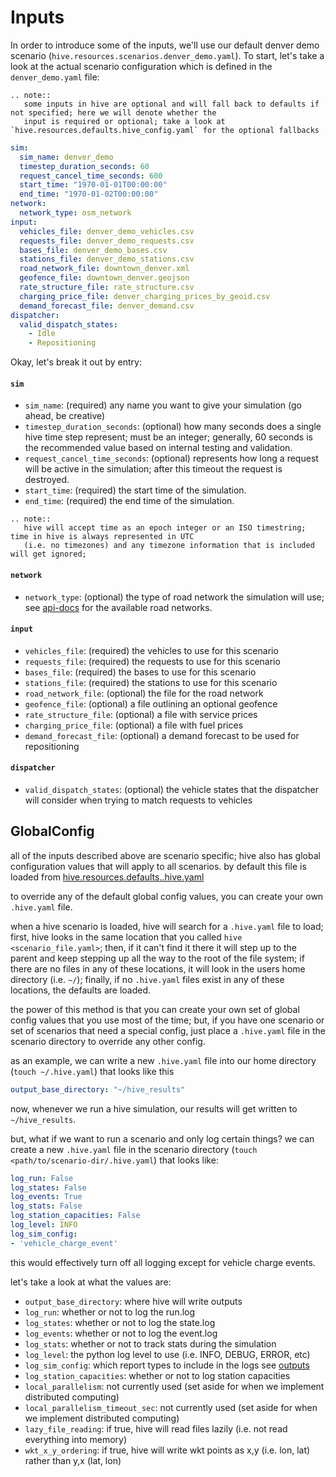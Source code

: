 # Inputs

In order to introduce some of the inputs, we'll use our default denver demo scenario 
(`hive.resources.scenarios.denver_demo.yaml`). To start, let's take a look at the actual scenario configuration
which is defined in the `denver_demo.yaml` file:

```eval_rst
.. note::
   some inputs in hive are optional and will fall back to defaults if not specified; here we will denote whether the
   input is required or optional; take a look at `hive.resources.defaults.hive_config.yaml` for the optional fallbacks
```

```yaml
sim:
  sim_name: denver_demo
  timestep_duration_seconds: 60
  request_cancel_time_seconds: 600
  start_time: "1970-01-01T00:00:00"
  end_time: "1970-01-02T00:00:00"
network:
  network_type: osm_network
input:
  vehicles_file: denver_demo_vehicles.csv
  requests_file: denver_demo_requests.csv
  bases_file: denver_demo_bases.csv
  stations_file: denver_demo_stations.csv
  road_network_file: downtown_denver.xml
  geofence_file: downtown_denver.geojson
  rate_structure_file: rate_structure.csv
  charging_price_file: denver_charging_prices_by_geoid.csv
  demand_forecast_file: denver_demand.csv
dispatcher:
  valid_dispatch_states:
    - Idle
    - Repositioning
```

Okay, let's break it out by entry:

#### `sim`

 - `sim_name`: (required) any name you want to give your simulation (go ahead, be creative)
 - `timestep_duration_seconds`: (optional) how many seconds does a single hive time step represent; must be an integer; 
 generally, 60 seconds is the recommended value based on internal testing and validation.
 - `request_cancel_time_seconds`: (optional) represents how long a request will be active in the simulation; after this timeout
 the request is destroyed.
 - `start_time`: (required) the start time of the simulation.
 - `end_time`: (required) the end time of the simulation.
 

```eval_rst
.. note::
   hive will accept time as an epoch integer or an ISO timestring; time in hive is always represented in UTC 
   (i.e. no timezones) and any timezone information that is included will get ignored;  
```

#### `network`

 - `network_type`: (optional) the type of road network the simulation will use; see [api-docs](api-docs/hive.model.roadnetwork)
 for the available road networks.

#### `input`

 - `vehicles_file`: (required) the vehicles to use for this scenario 
 - `requests_file`: (required) the requests to use for this scenario
 - `bases_file`: (required) the bases to use for this scenario
 - `stations_file`: (required) the stations to use for this scenario
 - `road_network_file`: (optional) the file for the road network 
 - `geofence_file`: (optional) a file outlining an optional geofence 
 - `rate_structure_file`: (optional) a file with service prices
 - `charging_price_file`: (optional) a file with fuel prices 
 - `demand_forecast_file`: (optional) a demand forecast to be used for repositioning 
 
 #### `dispatcher`
 
  - `valid_dispatch_states`: (optional) the vehicle states that the dispatcher will consider when trying to match requests to vehicles



## GlobalConfig 

all of the inputs described above are scenario specific; hive also has global configuration values that will apply
to all scenarios. by default this file is loaded from [hive.resources.defaults..hive.yaml](https://github.nrel.gov/MBAP/hive/blob/master/hive/resources/defaults/.hive.yaml)

to override any of the default global config values, you can create your own `.hive.yaml` file.

when a hive scenario is loaded, hive will search for a `.hive.yaml` file to load; first, hive looks in the same
location that you called `hive <scenario_file.yaml>`; then, if it can't find it there it will step up to the parent
and keep stepping up all the way to the root of the file system; if there are no files in any of these locations,
it will look in the users home directory (i.e. `~/`); finally, if no `.hive.yaml` files exist in any of these locations,
the defaults are loaded.

the power of this method is that you can create your own set of global config values that you use most of the time;
but, if you have one scenario or set of scenarios that need a special config, just place a `.hive.yaml` file in
the scenario directory to override any other config.

as an example, we can write a new `.hive.yaml` file into our home directory (`touch ~/.hive.yaml`) that looks like this

```yaml
output_base_directory: "~/hive_results"
```

now, whenever we run a hive simulation, our results will get written to `~/hive_results`.

but, what if we want to run a scenario and only log certain things? we can create a new `.hive.yaml` file in
the scenario directory (`touch <path/to/scenario-dir/.hive.yaml`) that looks like:

```yaml
log_run: False 
log_states: False 
log_events: True 
log_stats: False 
log_station_capacities: False 
log_level: INFO
log_sim_config:
- 'vehicle_charge_event'
```

this would effectively turn off all logging except for vehicle charge events.

let's take a look at what the values are:

 - `output_base_directory`: where hive will write outputs
 - `log_run`: whether or not to log the run.log 
 - `log_states`: whether or not to log the state.log 
 - `log_events`: whether or not to log the event.log 
 - `log_stats`: whether or not to track stats during the simulation 
 - `log_level`: the python log level to use (i.e. INFO, DEBUG, ERROR, etc) 
 - `log_sim_config`: which report types to include in the logs see [outputs](outputs) 
 - `log_station_capacities`: whether or not to log station capacities
 - `local_parallelism`: not currently used (set aside for when we implement distributed computing)
 - `local_parallelism_timeout_sec`: not currently used (set aside for when we implement distributed computing)
 - `lazy_file_reading`: if true, hive will read files lazily (i.e. not read everything into memory) 
 - `wkt_x_y_ordering`: if true, hive will write wkt points as x,y (i.e. lon, lat) rather than y,x (lat, lon) 
 
